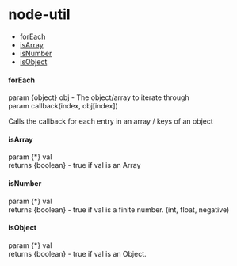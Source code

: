 # node-util #

* [forEach](#markdown-header-foreach)
* [isArray](#markdown-header-isArray)
* [isNumber](#markdown-header-isNumber)
* [isObject](#markdown-header-isObject)

#### forEach
param {object} obj - The object/array to iterate through  
param callback(index, obj[index])

Calls the callback for each entry in an array / keys of an object

#### isArray
param {*} val  
returns {boolean} - true if val is an Array

#### isNumber  
param {*} val  
returns {boolean} - true if val is a finite number. (int, float, negative)

#### isObject
param {*} val  
returns {boolean} - true if val is an Object.


